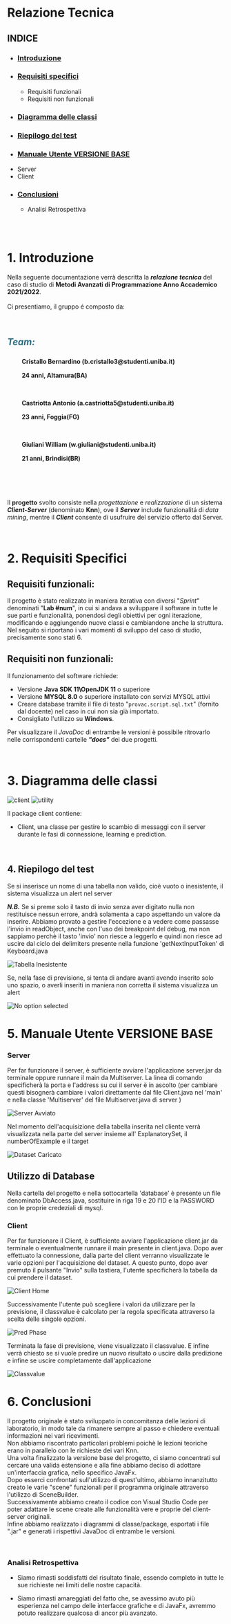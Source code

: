 # Relazione Tecnica
## INDICE
- ### [Introduzione](#1-introduzione) 
- ### [Requisiti specifici](#2-requisiti-specifici) 
  - Requisiti funzionali
  - Requisiti non funzionali
- ### [Diagramma delle classi](#3-diagramma-delle-classi) 
- ### [Riepilogo del test](#4-riepilogo-del-test)
- ### [Manuale Utente VERSIONE BASE](#5-manuale-utente-versione-base)
- Server
- Client
- ### [Conclusioni](#6-conclusioni)
  - Analisi Retrospettiva

<br/><br/>

# 1. Introduzione
Nella seguente documentazione verrà descritta la ***relazione tecnica*** del caso di studio di **Metodi Avanzati di Programmazione Anno Accademico 2021/2022**. <br/><br/>
Ci presentiamo, il gruppo é composto da: <br/>

<br>

***<h2 style="color: #2e6c80;">Team:</h2>***
<ol style="list-style: none; font-size: 14px; line-height: 32px; font-weight: bold;">
<li style="clear: both;">&nbsp;&nbsp;&nbsp;Cristallo Bernardino (b.cristallo3@studenti.uniba.it)<br/>&nbsp;&nbsp;&nbsp;24 anni, Altamura(BA)</li>
<br/><li style="clear: both;">&nbsp;&nbsp;&nbsp;Castriotta Antonio (a.castriotta5@studenti.uniba.it)<br/>&nbsp;&nbsp;&nbsp;23 anni, Foggia(FG)</li><br/>
<li style="clear: both;">&nbsp;&nbsp;&nbsp;Giuliani William (w.giuliani@studenti.uniba.it)<br/>&nbsp;&nbsp;&nbsp;21 anni, Brindisi(BR)</li>
<br/></ol>

<br/>

Il **progetto** svolto consiste nella *progettazione* e *realizzazione* di un sistema ***Client-Server*** (denominato **Knn**), ove il ***Server*** include funzionalitá di *data mining*, mentre il ***Client*** consente di usufruire del servizio offerto dal Server.

<br/>

# 2. Requisiti Specifici
## Requisiti funzionali:
Il progetto è stato realizzato in maniera iterativa con diversi "*Sprint*" denominati "**Lab #num**", in cui si andava a sviluppare il software in tutte le sue parti e funzionalità, ponendosi degli obiettivi per ogni iterazione, modificando e aggiungendo nuove classi e cambiandone anche la struttura. Nel seguito si riportano i vari momenti di sviluppo del caso di studio, precisamente sono stati 6.


## Requisiti non funzionali:

Il funzionamento del software richiede:

- Versione **Java SDK 11\OpenJDK 11** o superiore
- Versione **MYSQL 8.0** o superiore installato con servizi MYSQL attivi
- Creare database tramite il file di testo "```provac.script.sql.txt```" (fornito dal docente) nel caso in cui non sia già importato.
- Consigliato l'utilizzo su **Windows**.


Per visualizzare il *JavaDoc* di entrambe le versioni è possibile ritrovarlo nelle corrispondenti cartelle ***"docs"*** dei due progetti.

<br/>

# 3. Diagramma delle classi

 ![client](/docs/uml/Client.png "client")
 ![utility](/docs/uml/utility.png "utility")

 Il package client contiene:
 - Client, una classe per gestire lo scambio di messaggi con il server durante le fasi di connessione, learning e prediction.


<br/>

## 4. Riepilogo del test 

Se si inserisce un nome di una tabella non valido, cioè vuoto o inesistente, il sistema visualizza un alert nel server

***N.B.*** Se si preme solo il tasto di invio senza aver digitato nulla non restituisce nessun errore, andrà solamenta a capo aspettando un valore da inserire. Abbiamo provato a gestire l'eccezione e a vedere come passasse l'invio in readObject, anche con l'uso dei breakpoint del debug, ma non sappiamo perchè il tasto 'invio' non riesce a leggerlo e quindi non riesce ad uscire dal ciclo dei delimiters presente nella funzione 'getNextInputToken' di Keyboard.java

![Tabella Inesistente](/docs/screenshots/testcases/tabella_inesistente.png "Tabella Inesistente")

Se, nella fase di previsione, si tenta di andare avanti avendo inserito solo uno spazio, o averli inseriti in maniera non corretta il sistema visualizza un alert

![No option selected](/docs/screenshots/testcases/no_option.png "No option selected")


# 5. Manuale Utente VERSIONE BASE



### Server

Per far funzionare il server, è sufficiente avviare l'applicazione server.jar da terminale oppure runnare il main da Multiserver.
La linea di comando specificherà la porta e l'address su cui il server è in ascolto (per cambiare questi bisognerà cambiare i valori direttamente dal file Client.java nel 'main' e nella classe 'Multiserver' del file Multiserver.java di server )


![Server Avviato](/docs/screenshots/userguide/Avviato.png "Server Avviato")

Nel momento dell'acquisizione della tabella inserita nel cliente verrà visualizzata nella parte del server insieme all' ExplanatorySet, il numberOfExample e il target 

![Dataset Caricato](/docs/screenshots/userguide/Caricato.png "Dataset Caricato")

## **Utilizzo di Database**
Nella cartella del progetto e nella sottocartella 'database' è presente un file denominato DbAccess.java,
sostituire in riga 19 e 20 l'ID e la PASSWORD con le proprie credeziali di mysql.

### Client

Per far funzionare il Client, è sufficiente avviare l'applicazione client.jar da terminale o eventualmente runnare il main presente in client.java.
Dopo aver effettuato la connessione, dalla parte del client verranno visualizzate le varie opzioni per l'acquisizione del dataset.
A questo punto, dopo aver premuto il pulsante "Invio" sulla tastiera, l'utente specificherà la tabella da cui prendere il dataset.

![Client Home](/docs/screenshots/userguide/Home.png "Client Home")

Successivamente l'utente può scegliere i valori da utilizzare per la previsione, il classvalue è calcolato per la regola specificata attraverso la scelta delle singole opzioni.

![Pred Phase](/docs/screenshots/userguide/PredPhase.png "Pred Phase")

Terminata la fase di previsione, viene visualizzato il classvalue. E infine verrà chiesto se si vuole predire un nuovo risultato o uscire dalla predizione e infine se uscire completamente dall'applicazione

![Classvalue](/docs/screenshots/userguide/ClassValue.png "Classvalue")


# 6. Conclusioni


Il progetto originale è stato sviluppato in concomitanza delle lezioni di laboratorio, in modo tale da rimanere sempre al passo e chiedere eventuali informazioni nei vari ricevimenti. <br>
Non abbiamo riscontrato particolari problemi poichè le lezioni teoriche erano in parallelo con le richieste dei vari Knn.
<br>
Una volta finalizzato la versione base del progetto, ci siamo concentrati sul cercare una valida estensione e alla fine abbiamo deciso di adottare un'interfaccia grafica, nello specifico JavaFx.
<br>
Dopo esserci confrontati sull'utilizzo di quest'ultimo, abbiamo innanzitutto creato le varie "scene" funzionali per il programma originale attraverso l'utilizzo di SceneBuilder.
<br>
Successivamente abbiamo creato il codice con Visual Studio Code per poter adattare le scene create alle funzionalità vere e proprie del client-server originali.
<br> 
Infine abbiamo realizzato i diagrammi di classe/package, esportati i file ".jar" e generati i rispettivi JavaDoc di entrambe le versioni.

<br>

 ### **Analisi Retrospettiva**

- Siamo rimasti soddisfatti del risultato finale, essendo completo in tutte le sue richieste nei limiti delle nostre capacità.

- Siamo rimasti amareggiati del fatto che, se avessimo avuto più esperienza nel campo delle interfacce grafiche e di JavaFx, avremmo potuto realizzare qualcosa di ancor più avanzato.
